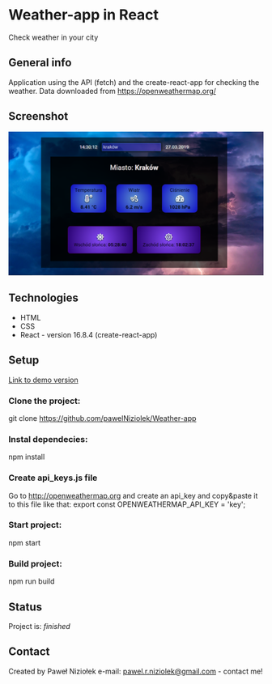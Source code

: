 # Weather-app in React

Check weather in your city

## General info

Application using the API (fetch) and the create-react-app for checking the weather.
Data downloaded from https://openweathermap.org/

## Screenshot

![Screenshot](./src/components/pictures/screenshot.png)

## Technologies

- HTML
- CSS
- React - version 16.8.4 (create-react-app)

## Setup

[Link to demo version](https://pawelniziolek.github.io/Weather-app/)

### Clone the project:

git clone https://github.com/pawelNiziolek/Weather-app

### Instal dependecies:

npm install

### Create api_keys.js file

Go to http://openweathermap.org and create an api_key and copy&paste it to this file like that:
export const OPENWEATHERMAP_API_KEY = 'key';

### Start project:

npm start

### Build project:

npm run build

## Status

Project is: _finished_

## Contact

Created by Paweł Niziołek e-mail: pawel.r.niziolek@gmail.com - contact me!

